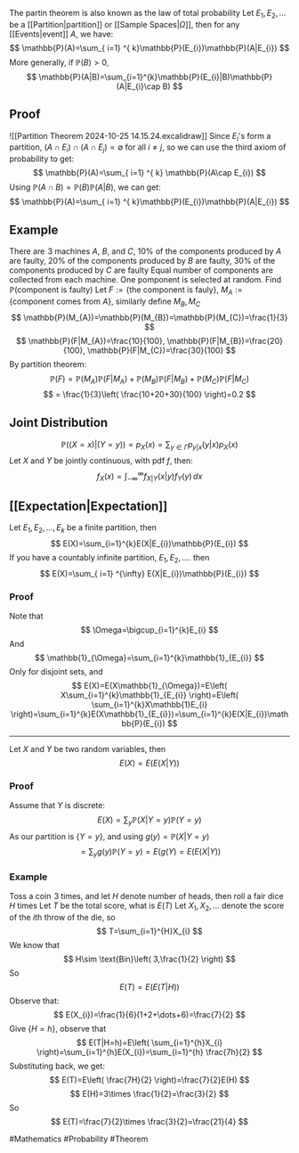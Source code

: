 The partin theorem is also known as the law of total probability
Let $E_{1},E_{2},\dots$ be a [[Partition|partition]] or [[Sample Spaces|$\Omega$]], then for any [[Events|event]] $A$, we have:
$$
\mathbb{P}(A)=\sum_{ i=1} ^{ k}\mathbb{P}(E_{i})\mathbb{P}(A|E_{i})  
$$
More generally, if $\mathbb{P}(B)>0$,
$$
\mathbb{P}(A|B)=\sum_{i=1}^{k}\mathbb{P}(E_{i}|B)\mathbb{P}(A|E_{i}\cap B)
$$
## Proof
![[Partition Theorem 2024-10-25 14.15.24.excalidraw]]
Since $E_{i}$'s form a partition, $(A\cap E_{i})\cap(A\cap E_{j})=\emptyset$ for all $i\neq j$, so we can use the third axiom of probability to get:
$$
\mathbb{P}(A)=\sum_{ i=1} ^{ k} \mathbb{P}(A\cap E_{i}) 
$$
Using $\mathbb{P}(A\cap B)=\mathbb{P}(B)\mathbb{P}(A|B)$, we can get:
$$
\mathbb{P}(A)=\sum_{ i=1} ^{ k}\mathbb{P}(E_{i})\mathbb{P}(A|E_{i})  
$$
## Example
There are $\hspace{0pt}3$ machines $A$, $B$, and $C$, $10\%$ of the components produced by $A$ are faulty, $20\%$ of the components produced by $B$ are faulty, $30\%$ of the components produced by $C$ are faulty
Equal number of components are collected from each machine. One pomponent is selected at random. Find $\mathbb{P}(\text{component is faulty})$
Let $F:=\{ \text{the component is fauly} \}$, $M_{A}:=\{ \text{component comes from }A \}$, similarly define $M_{B},M_{C}$
$$
\mathbb{P}(M_{A})=\mathbb{P}(M_{B})=\mathbb{P}(M_{C})=\frac{1}{3}
$$
$$
\mathbb{P}(F|M_{A})=\frac{10}{100}, \mathbb{P}(F|M_{B})=\frac{20}{100}, \mathbb{P}(F|M_{C})=\frac{30}{100}
$$
By partition theorem:
$$
\mathbb{P}(F)=\mathbb{P}(M_{A})\mathbb{P}(F|M_{A})+\mathbb{P}(M_{B})\mathbb{P}(F|M_{B})+\mathbb{P}(M_{C})\mathbb{P}(F|M_{C})
$$
$$
= \frac{1}{3}\left( \frac{10+20+30}{100} \right)=0.2
$$
## Joint Distribution
$$
\mathbb{P}((X=x)|(Y=y))=p_{X}(x)=\sum_{y\in \Gamma}p_{y|x}(y|x)p_{X}(x)
$$
Let $X$ and $Y$ be jointly continuous, with pdf $f$, then:
$$
f_{X}(x)=\int_{-\infty}^{\infty} f_{X|Y}(x|y)f_{Y}(y) \, dx 
$$
## [[Expectation|Expectation]]
Let $E_{1},E_{2},\dots,E_{k}$ be a finite partition, then
$$
E(X)=\sum_{i=1}^{k}E(X|E_{i})\mathbb{P}(E_{i})
$$
If you have a countably infinite partition, $E_{1},E_{2},\dots$. then
$$
E(X)=\sum_{ i=1} ^{\infty}  E(X|E_{i})\mathbb{P}(E_{i})
$$
### Proof
Note that
$$
\Omega=\bigcup_{i=1}^{k}E_{i}
$$
And 
$$
\mathbb{1}_{\Omega}=\sum_{i=1}^{k}\mathbb{1}_{E_{i}}
$$
Only for disjoint sets, and
$$
E(X)=E(X\mathbb{1}_{\Omega})=E\left( X\sum_{i=1}^{k}\mathbb{1}_{E_{i}} \right)=E\left( \sum_{i=1}^{k}X\mathbb{1}E_{i} \right)=\sum_{i=1}^{k}E(X\mathbb{1}_{E_{i}})=\sum_{i=1}^{k}E(X|E_{i})\mathbb{P}(E_{i})
$$
___
Let $X$ and $Y$ be two random variables, then
$$
E(X)=E(E(X|Y))
$$
### Proof
Assume that $Y$ is discrete:
$$
E(X)=\sum_{y}\mathbb{P}(X|Y=y)\mathbb{P}(Y=y)
$$
As our partition is $\{ Y=y \}$, and using $g(y)=\mathbb{P}(X|Y=y)$
$$
=\sum_{y}g(y)\mathbb{P}(Y=y)=E(g(Y)=E(E(X|Y))
$$
### Example
Toss a coin $\hspace{0pt}3$ times, and let $H$ denote number of heads, then roll a fair dice $H$ times
Let $T$ be the total score, what is $E(T)$
Let $X_{1},X_{2},\dots$ denote the score of the $i$th throw of the die, so
$$
T=\sum_{i=1}^{H}X_{i}
$$
We know that
$$
H\sim \text{Bin}\left( 3,\frac{1}{2} \right)
$$
So
$$
E(T)=E(E(T|H))
$$
Observe that:
$$
E(X_{i})=\frac{1}{6}(1+2+\dots+6)=\frac{7}{2}
$$
Give $\{ H=h \}$, observe that
$$
E(T|H=h)=E\left( \sum_{i=1}^{h}X_{i} \right)=\sum_{i=1}^{h}E(X_{i})=\sum_{i=1}^{h} \frac{7h}{2}
$$
Substituting back, we get:
$$
E(T)=E\left( \frac{7H}{2} \right)=\frac{7}{2}E(H)
$$
$$
 E(H)=3\times \frac{1}{2}=\frac{3}{2}
$$
So
$$
E(T)=\frac{7}{2}\times \frac{3}{2}=\frac{21}{4}
$$



#Mathematics #Probability #Theorem  